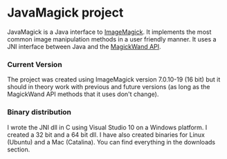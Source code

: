 # JavaMagick project
JavaMagick is a Java interface to [ImageMagick](https://imagemagick.org/). It implements the most common image manipulation methods in a user friendly manner. It uses a JNI interface between Java and the [MagickWand API](https://imagemagick.org/script/magick-wand.php).

### Current Version
The project was created using ImageMagick version 7.0.10-19 (16 bit) but it should in theory work with previous and future versions (as long as the MagickWand API methods that it uses don't change).

### Binary distribution
I wrote the JNI dll in C using Visual Studio 10 on a Windows platform. I created a 32 bit and a 64 bit dll. I have also created binaries for Linux (Ubuntu) and a Mac (Catalina). You can find everything in the downloads section.
